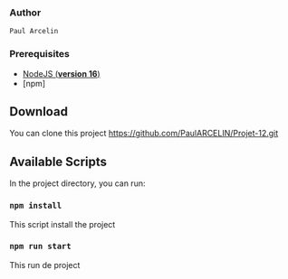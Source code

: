 ### Author

    Paul Arcelin

### Prerequisites

- [NodeJS (**version 16**)](https://nodejs.org/en/)
- [npm]

## Download

You can clone this project https://github.com/PaulARCELIN/Projet-12.git

## Available Scripts

In the project directory, you can run:

### `npm install`

This script install the project

### `npm run start`

This run de project
